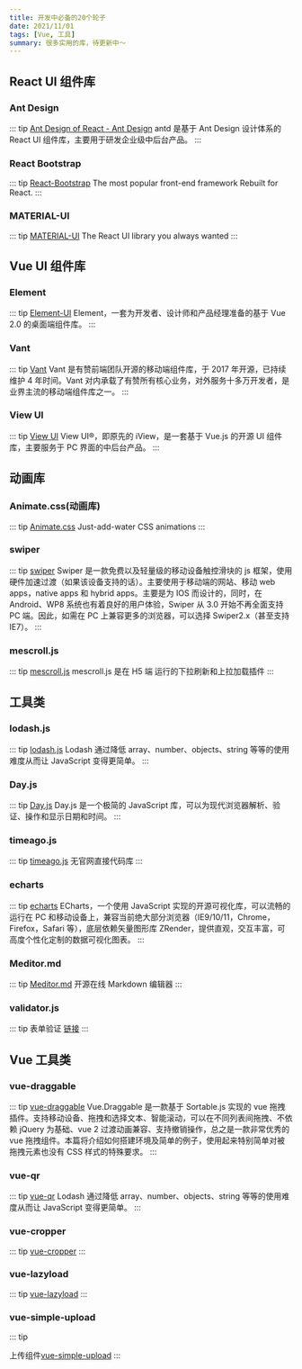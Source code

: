 ```yaml
---
title: 开发中必备的20个轮子
date: 2021/11/01
tags: [Vue, 工具]
summary: 很多实用的库，待更新中～
---
```


## React UI 组件库

### Ant Design

::: tip
[Ant Design of React - Ant Design](https://ant.design/docs/react/introduce-cn)
antd 是基于 Ant Design 设计体系的 React UI 组件库，主要用于研发企业级中后台产品。
:::

### React Bootstrap

::: tip
[React-Bootstrap](https://react-bootstrap.github.io/)
The most popular front-end framework Rebuilt for React.
:::

### MATERIAL-UI

::: tip
[MATERIAL-UI](https://mui.com/getting-started/usage/)
The React UI library you always wanted
:::

## Vue UI 组件库

### Element

::: tip
[Element-UI](https://element.eleme.io/#/zh-CN)
Element，一套为开发者、设计师和产品经理准备的基于 Vue 2.0 的桌面端组件库。
:::

### Vant

::: tip
[Vant](https://youzan.github.io/vant/#/zh-CN/)
Vant 是有赞前端团队开源的移动端组件库，于 2017 年开源，已持续维护 4 年时间。Vant 对内承载了有赞所有核心业务，对外服务十多万开发者，是业界主流的移动端组件库之一。
:::

### View UI

::: tip
[View UI](https://www.iviewui.com/)
View UI®，即原先的 iView，是一套基于 Vue.js 的开源 UI 组件库，主要服务于 PC 界面的中后台产品。
:::

## 动画库

### Animate.css(动画库)

::: tip
[Animate.css](https://animate.style//)
Just-add-water CSS animations
:::

### swiper

::: tip
[swiper](https://www.swiper.com.cn/)
Swiper 是一款免费以及轻量级的移动设备触控滑块的 js 框架，使用硬件加速过渡（如果该设备支持的话）。主要使用于移动端的网站、移动 web apps，native apps 和 hybrid apps。主要是为 IOS 而设计的，同时，在 Android、WP8 系统也有着良好的用户体验，Swiper 从 3.0 开始不再全面支持 PC 端。因此，如需在 PC 上兼容更多的浏览器，可以选择 Swiper2.x（甚至支持 IE7）。
:::

### mescroll.js

::: tip
[mescroll.js](http://www.mescroll.com/api.html)
mescroll.js 是在 H5 端 运行的下拉刷新和上拉加载插件
:::

## 工具类

### lodash.js

::: tip
[lodash.js](https://www.lodashjs.com/)
Lodash 通过降低 array、number、objects、string 等等的使用难度从而让 JavaScript 变得更简单。
:::

### Day.js

::: tip
[Day.js](https://dayjs.fenxianglu.cn/)
Day.js 是一个极简的 JavaScript 库，可以为现代浏览器解析、验证、操作和显示日期和时间。
:::

### timeago.js

::: tip
[timeago.js](https://github.com/hustcc/timeago.js)
无官网直接代码库
:::

### echarts

::: tip
[echarts](https://echarts.apache.org/zh/index.html)
ECharts，一个使用 JavaScript 实现的开源可视化库，可以流畅的运行在 PC 和移动设备上，兼容当前绝大部分浏览器（IE9/10/11，Chrome，Firefox，Safari 等），底层依赖矢量图形库 ZRender，提供直观，交互丰富，可高度个性化定制的数据可视化图表。
:::

### Meditor.md

::: tip
[Meditor.md](https://pandao.github.io/editor.md/)
开源在线 Markdown 编辑器
:::

### validator.js

::: tip
表单验证 [链接](https://github.com/validatorjs/validator.js)
:::

## Vue 工具类

### vue-draggable

::: tip
[vue-draggable](https://www.itxst.com/vue-draggable/tutorial.html)
Vue.Draggable 是一款基于 Sortable.js 实现的 vue 拖拽插件。支持移动设备、拖拽和选择文本、智能滚动，可以在不同列表间拖拽、不依赖 jQuery 为基础、vue 2 过渡动画兼容、支持撤销操作，总之是一款非常优秀的 vue 拖拽组件。本篇将介绍如何搭建环境及简单的例子，使用起来特别简单对被拖拽元素也没有 CSS 样式的特殊要求。
:::

### vue-qr

::: tip
[vue-qr](https://www.npmjs.com/package/vue-qr)
Lodash 通过降低 array、number、objects、string 等等的使用难度从而让 JavaScript 变得更简单。
:::

### vue-cropper

::: tip
[vue-cropper](https://github.com/xyxiao001/vue-cropper)
:::

### vue-lazyload

::: tip
[vue-lazyload](https://www.npmjs.com/package/vue-lazyload)
:::

### vue-simple-upload

::: tip

上传组件[vue-simple-upload](https://github.com/saivarunk/vue-simple-upload)
:::
